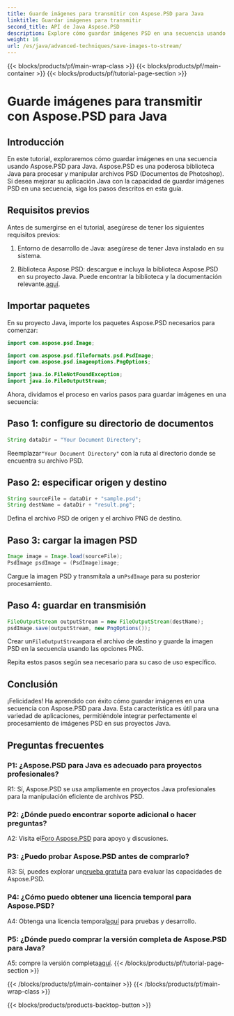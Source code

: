 ```yaml
---
title: Guarde imágenes para transmitir con Aspose.PSD para Java
linktitle: Guardar imágenes para transmitir
second_title: API de Java Aspose.PSD
description: Explore cómo guardar imágenes PSD en una secuencia usando Aspose.PSD para Java. Siga nuestra guía paso a paso para un procesamiento de imágenes eficiente.
weight: 16
url: /es/java/advanced-techniques/save-images-to-stream/
---
```


{{< blocks/products/pf/main-wrap-class >}}
{{< blocks/products/pf/main-container >}}
{{< blocks/products/pf/tutorial-page-section >}}

# Guarde imágenes para transmitir con Aspose.PSD para Java

## Introducción

En este tutorial, exploraremos cómo guardar imágenes en una secuencia usando Aspose.PSD para Java. Aspose.PSD es una poderosa biblioteca Java para procesar y manipular archivos PSD (Documentos de Photoshop). Si desea mejorar su aplicación Java con la capacidad de guardar imágenes PSD en una secuencia, siga los pasos descritos en esta guía.

## Requisitos previos

Antes de sumergirse en el tutorial, asegúrese de tener los siguientes requisitos previos:

1. Entorno de desarrollo de Java: asegúrese de tener Java instalado en su sistema.

2.  Biblioteca Aspose.PSD: descargue e incluya la biblioteca Aspose.PSD en su proyecto Java. Puede encontrar la biblioteca y la documentación relevante.[aquí](https://reference.aspose.com/psd/java/).

## Importar paquetes

En su proyecto Java, importe los paquetes Aspose.PSD necesarios para comenzar:

```java
import com.aspose.psd.Image;

import com.aspose.psd.fileformats.psd.PsdImage;
import com.aspose.psd.imageoptions.PngOptions;

import java.io.FileNotFoundException;
import java.io.FileOutputStream;
```

Ahora, dividamos el proceso en varios pasos para guardar imágenes en una secuencia:

## Paso 1: configure su directorio de documentos

```java
String dataDir = "Your Document Directory";
```

 Reemplazar`"Your Document Directory"` con la ruta al directorio donde se encuentra su archivo PSD.

## Paso 2: especificar origen y destino

```java
String sourceFile = dataDir + "sample.psd";
String destName = dataDir + "result.png";
```

Defina el archivo PSD de origen y el archivo PNG de destino.

## Paso 3: cargar la imagen PSD

```java
Image image = Image.load(sourceFile);
PsdImage psdImage = (PsdImage)image;
```

 Cargue la imagen PSD y transmítala a un`PsdImage` para su posterior procesamiento.

## Paso 4: guardar en transmisión

```java
FileOutputStream outputStream = new FileOutputStream(destName);
psdImage.save(outputStream, new PngOptions());
```

 Crear un`FileOutputStream`para el archivo de destino y guarde la imagen PSD en la secuencia usando las opciones PNG.

Repita estos pasos según sea necesario para su caso de uso específico.

## Conclusión

¡Felicidades! Ha aprendido con éxito cómo guardar imágenes en una secuencia con Aspose.PSD para Java. Esta característica es útil para una variedad de aplicaciones, permitiéndole integrar perfectamente el procesamiento de imágenes PSD en sus proyectos Java.

## Preguntas frecuentes

### P1: ¿Aspose.PSD para Java es adecuado para proyectos profesionales?

R1: Sí, Aspose.PSD se usa ampliamente en proyectos Java profesionales para la manipulación eficiente de archivos PSD.

### P2: ¿Dónde puedo encontrar soporte adicional o hacer preguntas?

 A2: Visita el[Foro Aspose.PSD](https://forum.aspose.com/c/psd/34) para apoyo y discusiones.

### P3: ¿Puedo probar Aspose.PSD antes de comprarlo?

 R3: Sí, puedes explorar un[prueba gratuita](https://releases.aspose.com/) para evaluar las capacidades de Aspose.PSD.

### P4: ¿Cómo puedo obtener una licencia temporal para Aspose.PSD?

 A4: Obtenga una licencia temporal[aquí](https://purchase.aspose.com/temporary-license/) para pruebas y desarrollo.

### P5: ¿Dónde puedo comprar la versión completa de Aspose.PSD para Java?

 A5: compre la versión completa[aquí](https://purchase.aspose.com/buy).
{{< /blocks/products/pf/tutorial-page-section >}}

{{< /blocks/products/pf/main-container >}}
{{< /blocks/products/pf/main-wrap-class >}}

{{< blocks/products/products-backtop-button >}}
